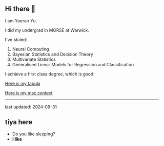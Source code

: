 ## Hi there 👋

I am Yueran Yu.

I did my undergrad in MORSE at Warwick.

I've stuied:
1. Neural Computing
2. Bayesian Statistics and Decision Theory
3. Multivariate Statistics
4. Generalised Linear Models for Regression and Classification

I achieve a first class degree, which is good!

[Here is my tabula](https://tabula.warwick.ac.uk/profiles/view/course/2010240_2/2024/modules)

[Here is my msc context](https://www.imperial.ac.uk/study/courses/postgraduate-taught/statistics/)

---
last updated: 2024-09-31

<!--
**WrenYu13243/WrenYu13243** is a ✨ _special_ ✨ repository because its `README.md` (this file) appears on your GitHub profile.

Here are some ideas to get you started:

- 🔭 I’m currently working on ...
- 🌱 I’m currently learning ...
- 👯 I’m looking to collaborate on ...
- 🤔 I’m looking for help with ...
- 💬 Ask me about ...
- 📫 How to reach me: ...
- 😄 Pronouns: ...
- ⚡ Fun fact: ...
-->
 ## tiya here
 - Do you like sleeping?
 - **I like**
